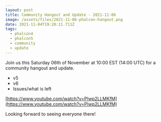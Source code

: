 ```yaml
---
layout: post
title: Community Hangout and Update - 2021-11-06
image: /assets/files/2021-11-06-phalcon-hangout.png
date: 2021-11-04T19:20:11.711Z
tags:
  - phalcon4
  - phalcon5
  - community
  - update
---
```

Join us this Saturday 06th of November at 10:00 EST (14:00 UTC) for a community hangout and update.

<!--more-->

* v5
* v6
* Issues/what is left

[https://www.youtube.com/watch?v=Plwp2LLMKfM](https://www.youtube.com/watch?v=Plwp2LLMKfM)


Looking forward to seeing everyone there!
